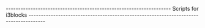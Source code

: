 ------------------------------------------------------------------- Scripts for i3blocks -------------------------------------------------------------------------------------
